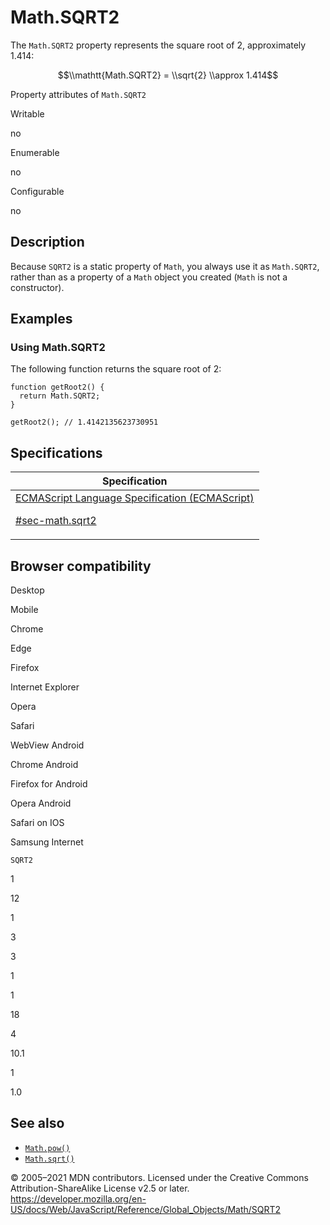 # Math.SQRT2

The `Math.SQRT2` property represents the square root of 2, approximately 1.414:

$$\\mathtt{Math.SQRT2} = \\sqrt{2} \\approx 1.414$$

Property attributes of `Math.SQRT2`

Writable

no

Enumerable

no

Configurable

no

## Description

Because `SQRT2` is a static property of `Math`, you always use it as `Math.SQRT2`, rather than as a property of a `Math` object you created (`Math` is not a constructor).

## Examples

### Using Math.SQRT2

The following function returns the square root of 2:

    function getRoot2() {
      return Math.SQRT2;
    }

    getRoot2(); // 1.4142135623730951

## Specifications

<table>
<thead>
<tr class="header">
<th>Specification</th>
</tr>
</thead>
<tbody>
<tr class="odd">
<td>
<a href="https://tc39.es/ecma262/#sec-math.sqrt2">ECMAScript Language Specification (ECMAScript)
<br/>

<span class="small">#sec-math.sqrt2</span>
</a>
</td>
</tr>
</tbody>
</table>

## Browser compatibility

Desktop

Mobile

Chrome

Edge

Firefox

Internet Explorer

Opera

Safari

WebView Android

Chrome Android

Firefox for Android

Opera Android

Safari on IOS

Samsung Internet

`SQRT2`

1

12

1

3

3

1

1

18

4

10.1

1

1.0

## See also

-   [`Math.pow()`](pow)
-   [`Math.sqrt()`](sqrt)

© 2005–2021 MDN contributors.
Licensed under the Creative Commons Attribution-ShareAlike License v2.5 or later.
<a href="https://developer.mozilla.org/en-US/docs/Web/JavaScript/Reference/Global_Objects/Math/SQRT2" class="_attribution-link">https://developer.mozilla.org/en-US/docs/Web/JavaScript/Reference/Global_Objects/Math/SQRT2</a>
